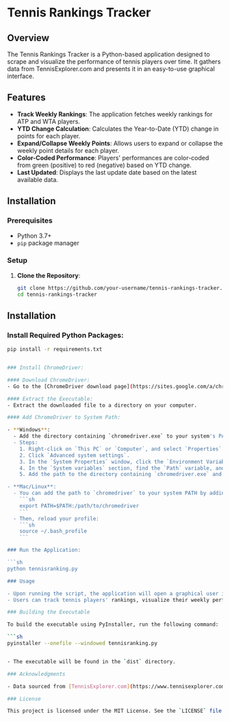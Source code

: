 # Tennis Rankings Tracker

## Overview

The Tennis Rankings Tracker is a Python-based application designed to scrape and visualize the performance of tennis players over time. It gathers data from TennisExplorer.com and presents it in an easy-to-use graphical interface.

## Features

- **Track Weekly Rankings**: The application fetches weekly rankings for ATP and WTA players.
- **YTD Change Calculation**: Calculates the Year-to-Date (YTD) change in points for each player.
- **Expand/Collapse Weekly Points**: Allows users to expand or collapse the weekly point details for each player.
- **Color-Coded Performance**: Players' performances are color-coded from green (positive) to red (negative) based on YTD change.
- **Last Updated**: Displays the last update date based on the latest available data.

## Installation

### Prerequisites

- Python 3.7+
- `pip` package manager

### Setup

1. **Clone the Repository**:
   ```sh
   git clone https://github.com/your-username/tennis-rankings-tracker.git
   cd tennis-rankings-tracker

## Installation

### Install Required Python Packages:

```sh
pip install -r requirements.txt


### Install ChromeDriver:

#### Download ChromeDriver:
- Go to the [ChromeDriver download page](https://sites.google.com/a/chromium.org/chromedriver/downloads) and download the version that matches your installed version of Chrome.

#### Extract the Executable:
- Extract the downloaded file to a directory on your computer.

#### Add ChromeDriver to System Path:

- **Windows**:
  - Add the directory containing `chromedriver.exe` to your system's PATH.
  - Steps:
    1. Right-click on `This PC` or `Computer`, and select `Properties`.
    2. Click `Advanced system settings`.
    3. In the `System Properties` window, click the `Environment Variables` button.
    4. In the `System variables` section, find the `Path` variable, and click `Edit`.
    5. Add the path to the directory containing `chromedriver.exe` and click `OK`.

- **Mac/Linux**:
  - You can add the path to `chromedriver` to your system PATH by adding the following line to your `~/.bash_profile` or `~/.bashrc` file:
    ```sh
    export PATH=$PATH:/path/to/chromedriver
    ```
  - Then, reload your profile:
    ```sh
    source ~/.bash_profile
    ```

### Run the Application:

```sh
python tennisranking.py

### Usage

- Upon running the script, the application will open a graphical user interface.
- Users can track tennis players' rankings, visualize their weekly performance, and monitor their year-to-date changes.

### Building the Executable

To build the executable using PyInstaller, run the following command:

```sh
pyinstaller --onefile --windowed tennisranking.py


- The executable will be found in the `dist` directory.

### Acknowledgments

- Data sourced from [TennisExplorer.com](https://www.tennisexplorer.com).

### License

This project is licensed under the MIT License. See the `LICENSE` file for details.
